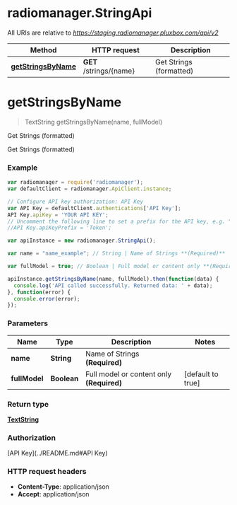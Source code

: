 # radiomanager.StringApi

All URIs are relative to *https://staging.radiomanager.pluxbox.com/api/v2*

Method | HTTP request | Description
------------- | ------------- | -------------
[**getStringsByName**](StringApi.md#getStringsByName) | **GET** /strings/{name} | Get Strings (formatted)


<a name="getStringsByName"></a>
# **getStringsByName**
> TextString getStringsByName(name, fullModel)

Get Strings (formatted)

Get Strings (formatted)

### Example
```javascript
var radiomanager = require('radiomanager');
var defaultClient = radiomanager.ApiClient.instance;

// Configure API key authorization: API Key
var API Key = defaultClient.authentications['API Key'];
API Key.apiKey = 'YOUR API KEY';
// Uncomment the following line to set a prefix for the API key, e.g. "Token" (defaults to null)
//API Key.apiKeyPrefix = 'Token';

var apiInstance = new radiomanager.StringApi();

var name = "name_example"; // String | Name of Strings **(Required)**

var fullModel = true; // Boolean | Full model or content only **(Required)**

apiInstance.getStringsByName(name, fullModel).then(function(data) {
  console.log('API called successfully. Returned data: ' + data);
}, function(error) {
  console.error(error);
});

```

### Parameters

Name | Type | Description  | Notes
------------- | ------------- | ------------- | -------------
 **name** | **String**| Name of Strings **(Required)** | 
 **fullModel** | **Boolean**| Full model or content only **(Required)** | [default to true]

### Return type

[**TextString**](TextString.md)

### Authorization

[API Key](../README.md#API Key)

### HTTP request headers

 - **Content-Type**: application/json
 - **Accept**: application/json

